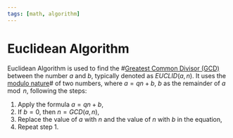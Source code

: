 ```yaml
---
tags: [math, algorithm]
---
```


# Euclidean Algorithm

Euclidean Algorithm is used to find the #[Greatest Common Divisor (GCD)](202210092214.md)
between the number $a$ and $b$, typically denoted as $EUCLID(a, n)$. It uses the
[modulo nature](202210090858.md)# of two numbers, where $a = qn + b$, $b$ as the
remainder of $a \mod n$, following the steps:
1. Apply the formula $a = qn + b$,
2. If $b = 0$, then $n = GCD(a, n)$,
3. Replace the value of $a$ with $n$ and the value of $n$ with $b$ in the
   equation,
4. Repeat step 1.
